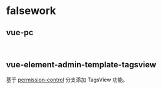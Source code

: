 # falsework

## vue-pc



<br>

## vue-element-admin-template-tagsview

基于 [permission-control](https://github.com/PanJiaChen/vue-admin-template/tree/permission-control) 分支添加 TagsView 功能。
